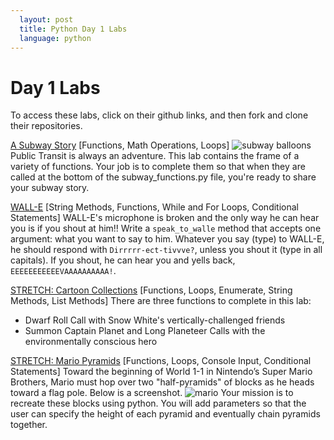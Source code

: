 ```yaml
---
  layout: post
  title: Python Day 1 Labs
  language: python
---
```


#  Day 1 Labs
To access these labs, click on their github links, and then fork and clone their repositories.

[A Subway Story](https://github.com/google-cssi/cssi-4.8-subway-functions-lab) [Functions, Math Operations, Loops]
![subway balloons](http://1.media.collegehumor.cvcdn.com/28/26/beeb4cb32e3896b1659854ad8977c847-the-new-york-city-subway-what-you-can-expect.jpg)
Public Transit is always an adventure. This lab contains the frame of a variety of functions. Your job is to complete them so that when they are called at the bottom of the subway_functions.py file, you're ready to share your subway story.

[WALL-E](https://github.com/google-cssi/cssi-4-python-group-functions-conditionals-walle-lab) [String Methods, Functions, While and For Loops, Conditional Statements]
WALL-E's microphone is broken and the only way he can hear you is if you shout at him!! Write a `speak_to_walle` method that accepts one argument: what you want to say to him. Whatever you say (type) to WALL-E, he should respond with `Dirrrrr-ect-tivvve?`, unless you shout it (type in all capitals). If you shout, he can hear you and yells back, `EEEEEEEEEEEVAAAAAAAAAA!`.


[STRETCH: Cartoon Collections](https://github.com/google-cssi/cssi-4-cartoon-collections) [Functions, Loops, Enumerate, String Methods, List Methods] There are three functions to complete in this lab:

+ Dwarf Roll Call with Snow White's vertically-challenged friends
+ Summon Captain Planet and Long Planeteer Calls with the environmentally conscious hero

[STRETCH: Mario Pyramids](https://github.com/google-cssi/cssi-4-python-group-mario-stretch-lab)
[Functions, Loops, Console Input, Conditional Statements] Toward the beginning of World 1-1 in Nintendo’s Super Mario Brothers, Mario must hop over two "half-pyramids" of blocks as he heads toward a flag pole. Below is a screenshot.
![mario](http://prog1.mprog.nl/course/20%20Problem%20sets/10%201%20-%20Mario/pset13.png)
Your mission is to recreate these blocks using python. You will add parameters so that the user can specify the height of each pyramid and eventually chain pyramids together.

